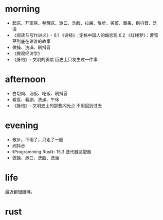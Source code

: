 # morning
* 起床、开窗帘、整理床、漱口、洗脸、拉屎、散步、买菜、面条、刷抖音、洗澡
* 《阅读与写作讲义》- 6.1 《诗经》：定格中国人的婚恋观
                     6.2 《红楼梦》：曹雪芹到底在讲谁的故事
* 做操、洗澡、刷抖音
* 《微观经济学》
* 《脉络》- 文明的贡献
            历史上只发生过一件事
# afternoon
* 白切肉、汤饭、吃饭、刷抖音
* 看盘、看剧、洗澡、午休
* 《脉络》- 文明史上的那些闪光点
            不用回到过去
# evening
* 散步，下雨了，只走了一圈
* 刷抖音
* 《Programming Rust》- 15.3 迭代器适配器
* 做操、漱口、洗脸、洗澡

# life
最近都很瞌睡。

# rust
